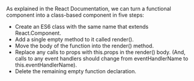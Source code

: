 As explained in the React Documentation, we can turn a functional component into a class-based component in five steps:

* Create an ES6 class with the same name that extends React.Component.
* Add a single empty method to it called render().
* Move the body of the function into the render() method.
* Replace any calls to props with this.props in the render() body. (And, calls to any event handlers should change from eventHandlerName to this.eventHandlerName).
* Delete the remaining empty function declaration.
